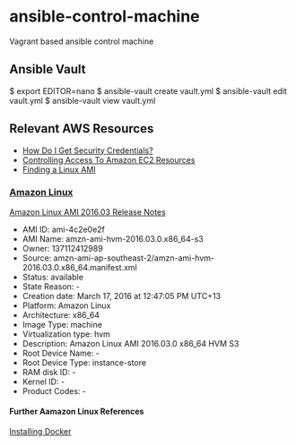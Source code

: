 # ansible-control-machine
Vagrant based ansible control machine

## Ansible Vault

$ export EDITOR=nano
$ ansible-vault create vault.yml
$ ansible-vault edit vault.yml
$ ansible-vault view vault.yml

## Relevant AWS Resources

  * [How Do I Get Security Credentials?](http://docs.aws.amazon.com/general/latest/gr/getting-aws-sec-creds.html)
  * [Controlling Access To Amazon EC2 Resources](http://docs.aws.amazon.com/AWSEC2/latest/UserGuide/UsingIAM.html)
  * [Finding a Linux AMI](http://docs.aws.amazon.com/AWSEC2/latest/UserGuide/finding-an-ami.html)
  
### [Amazon Linux](https://aws.amazon.com/amazon-linux-ami/)

[Amazon Linux AMI 2016.03 Release Notes](https://aws.amazon.com/amazon-linux-ami/2016.03-release-notes/)

  * AMI ID: ami-4c2e0e2f
  * AMI Name: amzn-ami-hvm-2016.03.0.x86_64-s3
  * Owner: 137112412989
  * Source: amzn-ami-ap-southeast-2/amzn-ami-hvm-2016.03.0.x86_64.manifest.xml
  * Status: available
  * State Reason: -
  * Creation date: March 17, 2016 at 12:47:05 PM UTC+13
  * Platform: Amazon Linux
  * Architecture: x86_64
  * Image Type: machine
  * Virtualization type: hvm
  * Description: Amazon Linux AMI 2016.03.0 x86_64 HVM S3
  * Root Device Name: -
  * Root Device Type: instance-store
  * RAM disk ID: -
  * Kernel ID: -
  * Product Codes: -

#### Further Aamazon Linux References

[Installing Docker](http://docs.aws.amazon.com/AmazonECS/latest/developerguide/docker-basics.html#install_docker)
